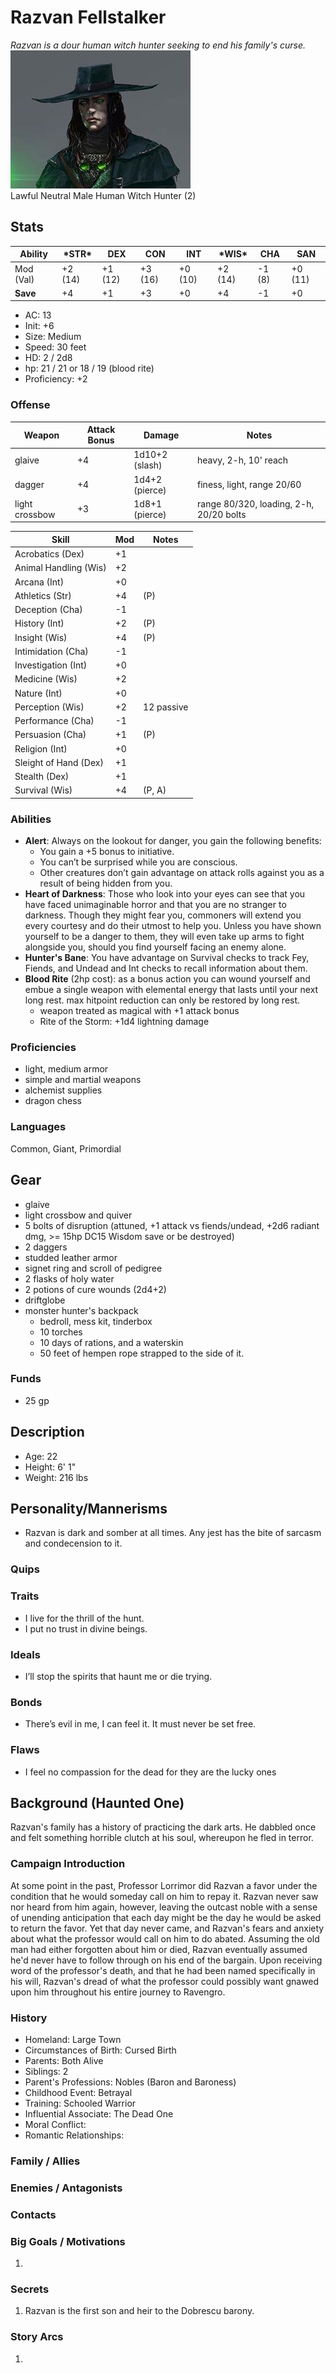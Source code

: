 # Razvan Fellstalker
*Razvan is a dour human witch hunter seeking to end his family's curse.*  
![Razvan](./images/razvan.jpg)  
Lawful Neutral Male Human Witch Hunter (2)

## Stats
|**Ability**|**\*STR\***|**DEX**|**CON**|**INT**|**\*WIS\***|**CHA**|**SAN**|
| ---- | ---- | ---- | ---- | ---- | ---- | ---- | ---- |
|Mod (Val)| +2 (14) | +1 (12) | +3 (16) | +0 (10) | +2 (14) | -1 (8) | +0 (11) |
|**Save**| +4 | +1 | +3 | +0 | +4 | -1 | +0 |

- AC: 13
- Init: +6
- Size: Medium
- Speed: 30 feet
- HD: 2 / 2d8
- hp: 21 / 21 or 18 / 19 (blood rite)
- Proficiency: +2

### Offense

| Weapon | Attack Bonus | Damage | Notes |
| ---- | ---- | ---- | ---- |
| glaive | +4 | 1d10+2 (slash) | heavy, 2-h, 10' reach |
| dagger | +4 | 1d4+2 (pierce) | finess, light, range 20/60 |
| light crossbow | +3 | 1d8+1 (pierce) | range 80/320, loading, 2-h, 20/20 bolts |

| Skill | Mod | Notes
| ---- | ---- | ---- |
| Acrobatics (Dex) | +1||
| Animal Handling (Wis) | +2 ||
| Arcana (Int) | +0 ||
| Athletics (Str) | +4 | (P) |
| Deception (Cha) | -1 ||
| History (Int) | +2 | (P) |
| Insight (Wis)| +4 | (P) |
| Intimidation (Cha) | -1 ||
| Investigation (Int) | +0 ||
| Medicine (Wis) | +2 ||
| Nature (Int) | +0 ||
| Perception (Wis) | +2 | 12 passive |
| Performance (Cha) | -1 ||
| Persuasion (Cha) | +1 | (P) |
| Religion (Int) | +0 ||
| Sleight of Hand (Dex) | +1 ||
| Stealth (Dex) | +1 ||
| Survival (Wis) | +4 | (P, A)|

### Abilities
- **Alert**: Always on the lookout for danger, you gain the following benefits:
	- You gain a +5 bonus to initiative.
	- You can’t be surprised while you are conscious.
	- Other creatures don’t gain advantage on attack rolls against you as a result of being hidden from you.
- **Heart of Darkness**: Those who look into your eyes can see that you have faced unimaginable horror and that you are no stranger to darkness. Though they might fear you, commoners will extend you every courtesy and do their utmost to help you. Unless you have shown yourself to be a danger to them, they will even take up arms to  fight alongside you, should you  find yourself facing an enemy alone.
- **Hunter's Bane**: You have advantage on Survival checks to track Fey, Fiends, and Undead and Int checks to recall information about them.
- **Blood Rite** (2hp cost): as a bonus action you can wound yourself and embue a single weapon with elemental energy that lasts until your next long rest. max hitpoint reduction can only be restored by long rest.
	- weapon treated as magical with +1 attack bonus
	- Rite of the Storm: +1d4 lightning damage

### Proficiencies
- light, medium armor
- simple and martial weapons
- alchemist supplies
- dragon chess

### Languages
Common,  Giant, Primordial

## Gear
- glaive
- light crossbow and quiver
- 5 bolts of disruption (attuned, +1 attack vs fiends/undead, +2d6 radiant dmg, >= 15hp DC15 Wisdom save or be destroyed)
- 2 daggers
- studded leather armor
- signet ring and scroll of pedigree
- 2 flasks of holy water
- 2 potions of cure wounds (2d4+2)
- driftglobe
- monster hunter's backpack
	-  bedroll, mess kit, tinderbox
	- 10 torches
	- 10 days of rations, and a waterskin
	- 50 feet of hempen rope strapped to the side of it.

### Funds
- 25 gp

## Description
- Age: 22
- Height: 6' 1"
- Weight: 216 lbs

## Personality/Mannerisms
- Razvan is dark and somber at all times. Any jest has the bite of sarcasm and condecension to it.

### Quips

### Traits
- I live for the thrill of the hunt.
- I put no trust in divine beings.

### Ideals
- I’ll stop the spirits that haunt me or die trying.

### Bonds
- There’s evil in me, I can feel it. It must never be set free.

### Flaws
- I feel no compassion for the dead for they are the lucky ones

## Background (Haunted One)
Razvan's family has a history of practicing the dark arts. He dabbled once and felt something horrible clutch at his soul, whereupon he fled in terror.

### Campaign Introduction
At some point in the past, Professor Lorrimor did Razvan a favor under the condition that he would someday call on him to repay it. Razvan never saw nor heard from him again, however, leaving the outcast noble with a sense of unending anticipation that each day might be the day he would be asked to return the favor. Yet that day never came, and Razvan's fears and anxiety about what the professor would call on him to do abated. Assuming the old man had either forgotten about him or died, Razvan eventually assumed he'd never have to follow through on his end of the bargain. Upon receiving word of the professor's death, and that he had been named specifically in his will, Razvan's dread of what the professor could possibly want gnawed upon him throughout his entire journey to Ravengro.

### History
- Homeland: Large Town
- Circumstances of Birth: Cursed Birth
- Parents: Both Alive
- Siblings: 2
- Parent's Professions: Nobles (Baron and Baroness)
- Childhood Event: Betrayal
- Training: Schooled Warrior
- Influential Associate: The Dead One
- Moral Conflict: 
- Romantic Relationships: 

### Family / Allies

### Enemies / Antagonists

### Contacts

### Big Goals / Motivations

1. 

### Secrets
1.  Razvan is the first son and heir to the Dobrescu barony.

### Story Arcs
1. 